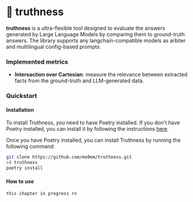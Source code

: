# 🫧 truthness

**truthness** is a ultra-flexible tool designed to evaluate the answers generated by Large Language Models by comparing them to ground-truth answers. The library supports any langchain-compatible models as arbiter and multilingual config-based prompts.


### Implemented metrics

- **Intersaction over Cartesian**: measure the relevance between extracted facts from the ground-truth and LLM-generated data.


### Quickstart

#### Installation

To install Truthness, you need to have Poetry installed. If you don't have Poetry installed, you can install it by following the instructions [here](https://python-poetry.org/docs/#installation).

Once you have Poetry installed, you can install Truthness by running the following command:

```bash
git clone https://github.com/me0em/truthness.git
cd truthness
poetry install
```

#### How to use

`this chapter in progress rn`